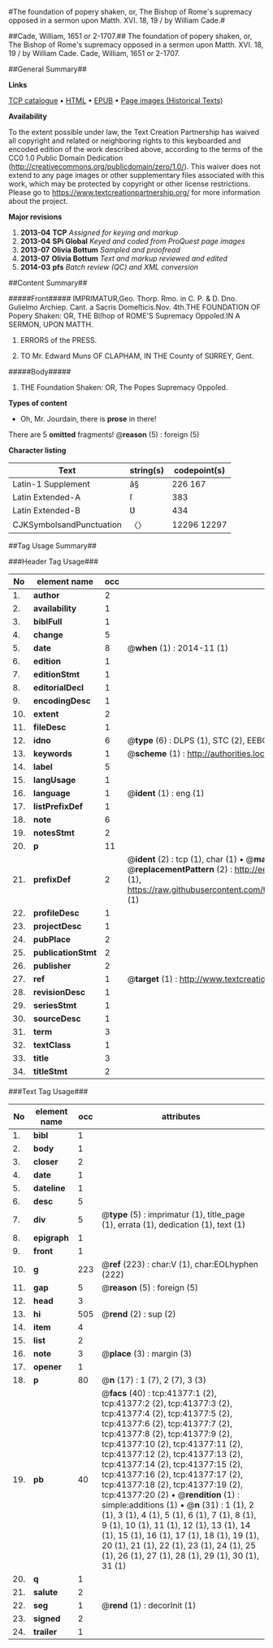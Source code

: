#The foundation of popery shaken, or, The Bishop of Rome's supremacy opposed in a sermon upon Matth. XVI. 18, 19 / by William Cade.#

##Cade, William, 1651 or 2-1707.##
The foundation of popery shaken, or, The Bishop of Rome's supremacy opposed in a sermon upon Matth. XVI. 18, 19 / by William Cade.
Cade, William, 1651 or 2-1707.

##General Summary##

**Links**

[TCP catalogue](http://www.ota.ox.ac.uk/tcp/)  • 
[HTML](http://tei.it.ox.ac.uk/tcp/Texts-HTML/free/A31/A31666.html)  • 
[EPUB](http://tei.it.ox.ac.uk/tcp/Texts-EPUB/free/A31/A31666.epub) • 
[Page images (Historical Texts)](https://historicaltexts.jisc.ac.uk/eebo-08483064e)

**Availability**

To the extent possible under law, the Text Creation Partnership has waived all copyright and related or neighboring rights to this keyboarded and encoded edition of the work described above, according to the terms of the CC0 1.0 Public Domain Dedication (http://creativecommons.org/publicdomain/zero/1.0/). This waiver does not extend to any page images or other supplementary files associated with this work, which may be protected by copyright or other license restrictions. Please go to https://www.textcreationpartnership.org/ for more information about the project.

**Major revisions**

1. __2013-04__ __TCP__ *Assigned for keying and markup*
1. __2013-04__ __SPi Global__ *Keyed and coded from ProQuest page images*
1. __2013-07__ __Olivia Bottum__ *Sampled and proofread*
1. __2013-07__ __Olivia Bottum__ *Text and markup reviewed and edited*
1. __2014-03__ __pfs__ *Batch review (QC) and XML conversion*

##Content Summary##

#####Front#####
IMPRIMATUR,Geo. Thorp. Rmo. in C. P. & D. Dno. Gulielmo Archiep. Cant. a Sacris Domeſticis.Nov. 4th.THE FOUNDATION OF Popery Shaken: OR, THE Biſhop of ROME'S Supremacy Oppoſed.IN A SERMON, UPON MATTH.
1. ERRORS of the PRESS.

1. TO Mr. Edward Muns OF CLAPHAM, IN THE County of SƲRREY, Gent.

#####Body#####

1. THE Foundation Shaken: OR, The Popes Supremacy Oppoſed.

**Types of content**

  * Oh, Mr. Jourdain, there is **prose** in there!

There are 5 **omitted** fragments! 
 @__reason__ (5) : foreign (5)

**Character listing**


|Text|string(s)|codepoint(s)|
|---|---|---|
|Latin-1 Supplement|â§|226 167|
|Latin Extended-A|ſ|383|
|Latin Extended-B|Ʋ|434|
|CJKSymbolsandPunctuation|〈〉|12296 12297|

##Tag Usage Summary##

###Header Tag Usage###

|No|element name|occ|attributes|
|---|---|---|---|
|1.|__author__|2||
|2.|__availability__|1||
|3.|__biblFull__|1||
|4.|__change__|5||
|5.|__date__|8| @__when__ (1) : 2014-11 (1)|
|6.|__edition__|1||
|7.|__editionStmt__|1||
|8.|__editorialDecl__|1||
|9.|__encodingDesc__|1||
|10.|__extent__|2||
|11.|__fileDesc__|1||
|12.|__idno__|6| @__type__ (6) : DLPS (1), STC (2), EEBO-CITATION (1), OCLC (1), VID (1)|
|13.|__keywords__|1| @__scheme__ (1) : http://authorities.loc.gov/ (1)|
|14.|__label__|5||
|15.|__langUsage__|1||
|16.|__language__|1| @__ident__ (1) : eng (1)|
|17.|__listPrefixDef__|1||
|18.|__note__|6||
|19.|__notesStmt__|2||
|20.|__p__|11||
|21.|__prefixDef__|2| @__ident__ (2) : tcp (1), char (1)  •  @__matchPattern__ (2) : ([0-9\-]+):([0-9IVX]+) (1), (.+) (1)  •  @__replacementPattern__ (2) : http://eebo.chadwyck.com/downloadtiff?vid=$1&page=$2 (1), https://raw.githubusercontent.com/textcreationpartnership/Texts/master/tcpchars.xml#$1 (1)|
|22.|__profileDesc__|1||
|23.|__projectDesc__|1||
|24.|__pubPlace__|2||
|25.|__publicationStmt__|2||
|26.|__publisher__|2||
|27.|__ref__|1| @__target__ (1) : http://www.textcreationpartnership.org/docs/. (1)|
|28.|__revisionDesc__|1||
|29.|__seriesStmt__|1||
|30.|__sourceDesc__|1||
|31.|__term__|3||
|32.|__textClass__|1||
|33.|__title__|3||
|34.|__titleStmt__|2||


###Text Tag Usage###

|No|element name|occ|attributes|
|---|---|---|---|
|1.|__bibl__|1||
|2.|__body__|1||
|3.|__closer__|2||
|4.|__date__|1||
|5.|__dateline__|1||
|6.|__desc__|5||
|7.|__div__|5| @__type__ (5) : imprimatur (1), title_page (1), errata (1), dedication (1), text (1)|
|8.|__epigraph__|1||
|9.|__front__|1||
|10.|__g__|223| @__ref__ (223) : char:V (1), char:EOLhyphen (222)|
|11.|__gap__|5| @__reason__ (5) : foreign (5)|
|12.|__head__|3||
|13.|__hi__|505| @__rend__ (2) : sup (2)|
|14.|__item__|4||
|15.|__list__|2||
|16.|__note__|3| @__place__ (3) : margin (3)|
|17.|__opener__|1||
|18.|__p__|80| @__n__ (17) : 1 (7), 2 (7), 3 (3)|
|19.|__pb__|40| @__facs__ (40) : tcp:41377:1 (2), tcp:41377:2 (2), tcp:41377:3 (2), tcp:41377:4 (2), tcp:41377:5 (2), tcp:41377:6 (2), tcp:41377:7 (2), tcp:41377:8 (2), tcp:41377:9 (2), tcp:41377:10 (2), tcp:41377:11 (2), tcp:41377:12 (2), tcp:41377:13 (2), tcp:41377:14 (2), tcp:41377:15 (2), tcp:41377:16 (2), tcp:41377:17 (2), tcp:41377:18 (2), tcp:41377:19 (2), tcp:41377:20 (2)  •  @__rendition__ (1) : simple:additions (1)  •  @__n__ (31) : 1 (1), 2 (1), 3 (1), 4 (1), 5 (1), 6 (1), 7 (1), 8 (1), 9 (1), 10 (1), 11 (1), 12 (1), 13 (1), 14 (1), 15 (1), 16 (1), 17 (1), 18 (1), 19 (1), 20 (1), 21 (1), 22 (1), 23 (1), 24 (1), 25 (1), 26 (1), 27 (1), 28 (1), 29 (1), 30 (1), 31 (1)|
|20.|__q__|1||
|21.|__salute__|2||
|22.|__seg__|1| @__rend__ (1) : decorInit (1)|
|23.|__signed__|2||
|24.|__trailer__|1||

